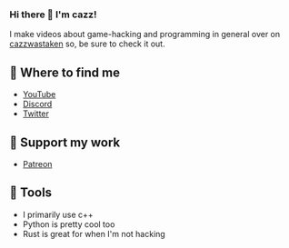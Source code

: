 ### Hi there 👋 I'm cazz!

I make videos about game-hacking and programming in general over on [cazzwastaken](https://www.youtube.com/c/cazzwastaken) so, be sure to check it out.

## 📑 Where to find me
- [YouTube](https://www.youtube.com/c/cazzwastaken)
- [Discord](https://discord.gg/cazz)
- [Twitter](https://twitter.com/cazzwastaken)

## 🥰 Support my work
- [Patreon](https://www.patreon.com/cazzwastaken)

## 🤖 Tools
- I primarily use c++
- Python is pretty cool too
- Rust is great for when I'm not hacking

<!--
**cazzwastaken/cazzwastaken** is a ✨ _special_ ✨ repository because its `README.md` (this file) appears on your GitHub profile.

Here are some ideas to get you started:

- 🔭 I’m currently working on ...
- 🌱 I’m currently learning ...
- 👯 I’m looking to collaborate on ...
- 🤔 I’m looking for help with ...
- 💬 Ask me about ...
- 📫 How to reach me: ...
- 😄 Pronouns: ...
- ⚡ Fun fact: ...
-->
